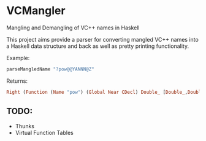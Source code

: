 # VCMangler
Mangling and Demangling of VC++ names in Haskell

This project aims provide a parser for converting mangled VC++ names into a Haskell data structure and back as well as pretty printing functionality.

Example:

```haskell
parseMangledName "?pow@@YANNN@Z"
```

Returns:

```haskell
Right (Function (Name "pow") (Global Near CDecl) Double_ [Double_,Double_])
```
## TODO:
* Thunks
* Virtual Function Tables

